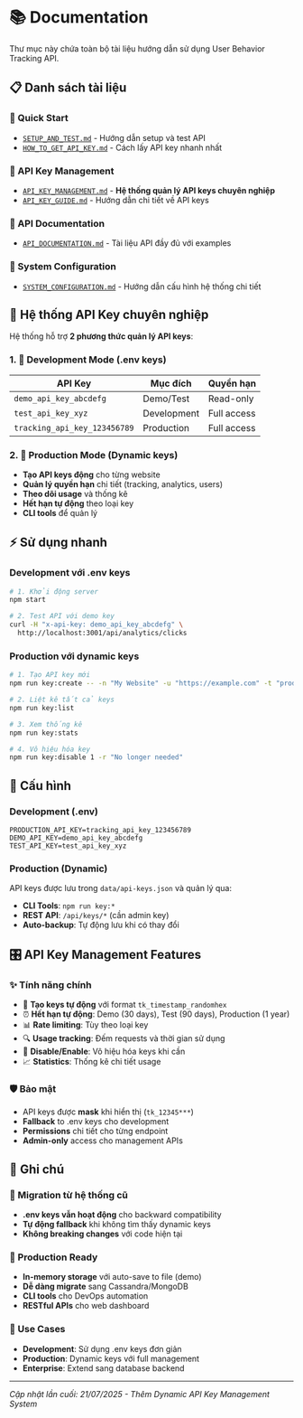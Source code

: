 # 📚 Documentation

Thư mục này chứa toàn bộ tài liệu hướng dẫn sử dụng User Behavior Tracking API.

## 📋 Danh sách tài liệu

### 🚀 Quick Start

- [`SETUP_AND_TEST.md`](./SETUP_AND_TEST.md) - Hướng dẫn setup và test API
- [`HOW_TO_GET_API_KEY.md`](./HOW_TO_GET_API_KEY.md) - Cách lấy API key nhanh nhất

### 🔑 API Key Management

- [`API_KEY_MANAGEMENT.md`](./API_KEY_MANAGEMENT.md) - **Hệ thống quản lý API keys chuyên nghiệp**
- [`API_KEY_GUIDE.md`](./API_KEY_GUIDE.md) - Hướng dẫn chi tiết về API keys

### 📖 API Documentation

- [`API_DOCUMENTATION.md`](./API_DOCUMENTATION.md) - Tài liệu API đầy đủ với examples

### 🔧 System Configuration

- [`SYSTEM_CONFIGURATION.md`](./SYSTEM_CONFIGURATION.md) - Hướng dẫn cấu hình hệ thống chi tiết

## 🎯 Hệ thống API Key chuyên nghiệp

Hệ thống hỗ trợ **2 phương thức quản lý API keys**:

### 1. 🔧 Development Mode (.env keys)

| API Key                      | Mục đích    | Quyền hạn   |
| ---------------------------- | ----------- | ----------- |
| `demo_api_key_abcdefg`       | Demo/Test   | Read-only   |
| `test_api_key_xyz`           | Development | Full access |
| `tracking_api_key_123456789` | Production  | Full access |

### 2. 🚀 Production Mode (Dynamic keys)

- **Tạo API keys động** cho từng website
- **Quản lý quyền hạn** chi tiết (tracking, analytics, users)
- **Theo dõi usage** và thống kê
- **Hết hạn tự động** theo loại key
- **CLI tools** để quản lý

## ⚡ Sử dụng nhanh

### Development với .env keys

```bash
# 1. Khởi động server
npm start

# 2. Test API với demo key
curl -H "x-api-key: demo_api_key_abcdefg" \
  http://localhost:3001/api/analytics/clicks
```

### Production với dynamic keys

```bash
# 1. Tạo API key mới
npm run key:create -- -n "My Website" -u "https://example.com" -t "production"

# 2. Liệt kê tất cả keys
npm run key:list

# 3. Xem thống kê
npm run key:stats

# 4. Vô hiệu hóa key
npm run key:disable 1 -r "No longer needed"
```

## 🔧 Cấu hình

### Development (.env)

```env
PRODUCTION_API_KEY=tracking_api_key_123456789
DEMO_API_KEY=demo_api_key_abcdefg
TEST_API_KEY=test_api_key_xyz
```

### Production (Dynamic)

API keys được lưu trong `data/api-keys.json` và quản lý qua:

- **CLI Tools**: `npm run key:*`
- **REST API**: `/api/keys/*` (cần admin key)
- **Auto-backup**: Tự động lưu khi có thay đổi

## 🎛️ API Key Management Features

### ✨ Tính năng chính

- 🔐 **Tạo keys tự động** với format `tk_timestamp_randomhex`
- ⏰ **Hết hạn tự động**: Demo (30 days), Test (90 days), Production (1 year)
- 📊 **Rate limiting**: Tùy theo loại key
- 🔍 **Usage tracking**: Đếm requests và thời gian sử dụng
- 🚫 **Disable/Enable**: Vô hiệu hóa keys khi cần
- 📈 **Statistics**: Thống kê chi tiết usage

### 🛡️ Bảo mật

- API keys được **mask** khi hiển thị (`tk_12345***`)
- **Fallback** to .env keys cho development
- **Permissions** chi tiết cho từng endpoint
- **Admin-only** access cho management APIs

## 📝 Ghi chú

### 🔄 Migration từ hệ thống cũ

- **.env keys vẫn hoạt động** cho backward compatibility
- **Tự động fallback** khi không tìm thấy dynamic keys
- **Không breaking changes** với code hiện tại

### 🚀 Production Ready

- **In-memory storage** với auto-save to file (demo)
- **Dễ dàng migrate** sang Cassandra/MongoDB
- **CLI tools** cho DevOps automation
- **RESTful APIs** cho web dashboard

### 🎯 Use Cases

- **Development**: Sử dụng .env keys đơn giản
- **Production**: Dynamic keys với full management
- **Enterprise**: Extend sang database backend

---

_Cập nhật lần cuối: 21/07/2025 - Thêm Dynamic API Key Management System_
